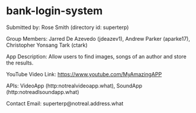 # bank-login-system

<p>Submitted by: Rose Smith (directory id: superterp)</p>
<p>Group Members: Jarred De Azevedo (jdeazev1), Andrew Parker (aparke17), Christopher Yonsang Tark (ctark)</p>
<p>App Description: Allow users to find images, songs of an author and store the results.</p>
<p>YouTube Video Link: <a href="https://www.youtube.com/MyAmazingAPP">https://www.youtube.com/MyAmazingAPP</a></p>
<p>APIs: VideoApp (http:notrealvideoapp.what), SoundApp (http:notreadlsoundapp.what)</p>
<p>Contact Email:  superterp@notreal.address.what</p>